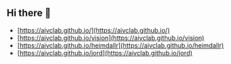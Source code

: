 ## Hi there 👋

<!--

**Here are some ideas to get you started:**

🙋‍♀️ A short introduction - what is your organization all about?
🌈 Contribution guidelines - how can the community get involved?
👩‍💻 Useful resources - where can the community find your docs? Is there anything else the community should know?
🍿 Fun facts - what does your team eat for breakfast?
🧙 Remember, you can do mighty things with the power of [Markdown](https://docs.github.com/github/writing-on-github/getting-started-with-writing-and-formatting-on-github/basic-writing-and-formatting-syntax)
-->

- [https://aivclab.github.io/](https://aivclab.github.io/)
- [https://aivclab.github.io/vision](https://aivclab.github.io/vision)
- [https://aivclab.github.io/heimdallr](https://aivclab.github.io/heimdallr)
- [https://aivclab.github.io/jord](https://aivclab.github.io/jord)
